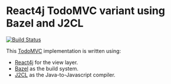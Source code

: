 # React4j TodoMVC variant using Bazel and J2CL

[![Build Status](https://secure.travis-ci.org/react4j/react4j-todomvc.png?branch=raw_bazel_j2cl)](http://travis-ci.org/react4j/react4j-todomvc)

This [TodoMVC](http://todomvc.com/) implementation is written using:

* [React4j](https://react4j.github.io) for the view layer.
* [Bazel](https://bazel.build/) as the build system.
* [J2CL](https://githum.com/google/j2cl) as the Java-to-Javascript compiler.
